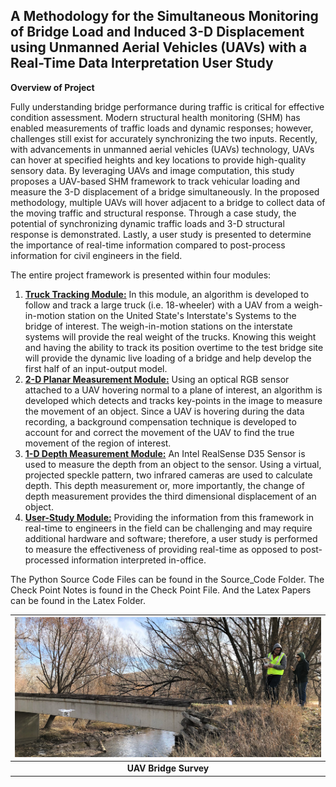 ## **A Methodology for the Simultaneous Monitoring of Bridge Load and Induced 3-D Displacement using Unmanned Aerial Vehicles (UAVs) with a Real-Time Data Interpretation User Study**

**Overview of Project**

Fully understanding bridge performance during traffic is critical for effective condition assessment. 
Modern structural health monitoring (SHM) has enabled measurements of traffic loads and dynamic responses; 
however, challenges still exist for accurately synchronizing the two inputs. 
Recently, with advancements in unmanned aerial vehicles (UAVs) technology, 
UAVs can hover at specified heights and key locations to provide high-quality sensory data. 
By leveraging UAVs and image computation, this study proposes a UAV-based SHM framework to track vehicular loading and measure the 3-D displacement of 
a bridge simultaneously.
 In the proposed methodology, multiple UAVs will hover adjacent to a bridge to collect data of the moving traffic and structural response. 
Through a case study, the potential of synchronizing dynamic traffic loads and 3-D structural response is demonstrated. 
Lastly, a user study is presented to determine the importance of real-time information compared to post-process information for civil engineers in the field. 

The entire project framework is presented within four modules:

  1. [**Truck Tracking Module:**](https://cs.colostate.edu/~bjperry/index.html#/module-1 "Module 1") In this module, an algorithm is developed to follow and track a large truck (i.e. 18-wheeler) with a UAV from a weigh-in-motion station on the United State's Interstate's Systems to the bridge of interest. The weigh-in-motion stations on the interstate systems will provide the real weight of the trucks. Knowing this weight and having the ability to track its position overtime to the test bridge site will provide the dynamic live loading of a bridge and help develop the first half of an input-output model.
  2. [**2-D Planar Measurement Module:**](https://cs.colostate.edu/~bjperry/index.html#/module-2 "Module 2") Using an optical RGB sensor attached to a UAV hovering normal to a plane of interest, an algorithm is developed which detects and tracks key-points in the image to measure the movement of an object. Since a UAV is hovering during the data recording, a background compensation technique is developed to account for and correct the movement of the UAV to find the true movement of the region of interest. 
  3. [**1-D Depth Measurement Module:**](https://cs.colostate.edu/~bjperry/index.html#/module-3 "Module 3") An Intel RealSense D35 Sensor is used to measure the depth from an object to the sensor. Using a virtual, projected speckle pattern, two infrared cameras are used to calculate depth. This depth measurement or, more importantly, the change of depth measurement provides the third dimensional displacement of an object.
  4. [**User-Study Module:**](https://cs.colostate.edu/~bjperry/index.html#/module-4 "Module 4") Providing the information from this framework in real-time to engineers in the field can be challenging and may require additional hardware and software; therefore, a user study is performed to measure the effectiveness of providing real-time as opposed to post-processed information interpreted in-office. 

The Python Source Code Files can be found in the Source_Code Folder.
The Check Point Notes is found in the Check Point File.
And the Latex Papers can be found in the Latex Folder.

| ![UAV Flight](https://github.com/csu-hci-projects/Brandon-Perry-CS567/blob/master/Latex_Files/Figures/IMG_2576.jpg "UAV Surveying a Bridge") |
|:--:|
| **UAV Bridge Survey** |

